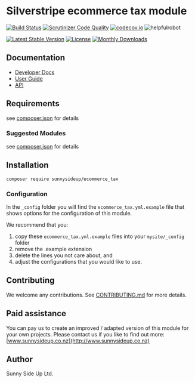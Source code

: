 # Silverstripe ecommerce tax module
[![Build Status](https://travis-ci.org/sunnysideup/silverstripe-ecommerce_tax.svg?branch=master)](https://travis-ci.org/sunnysideup/silverstripe-ecommerce_tax)
[![Scrutinizer Code Quality](https://scrutinizer-ci.com/g/sunnysideup/silverstripe-ecommerce_tax/badges/quality-score.png?b=master)](https://scrutinizer-ci.com/g/sunnysideup/silverstripe-ecommerce_tax/?branch=master)
[![codecov.io](https://codecov.io/github/sunnysideup/silverstripe-ecommerce_tax/coverage.svg?branch=master)](https://codecov.io/github/sunnysideup/silverstripe-ecommerce_tax?branch=master)
![helpfulrobot](https://helpfulrobot.io/sunnysideup/ecommerce_tax/badge)

[![Latest Stable Version](https://poser.pugx.org/sunnysideup/ecommerce_tax/version)](https://packagist.org/packages/sunnysideup/ecommerce_tax)
[![License](https://poser.pugx.org/sunnysideup/ecommerce_tax/license)](https://packagist.org/packages/sunnysideup/ecommerce_tax)
[![Monthly Downloads](https://poser.pugx.org/sunnysideup/ecommerce_tax/d/monthly)](https://packagist.org/packages/sunnysideup/ecommerce_tax)


## Documentation



 * [Developer Docs](docs/en/INDEX.md)
 * [User Guide](docs/en/userguide.md)
 * [API](http://ssmods.com/apis/ecommerce_tax/docs/en/api/)

## Requirements



see [composer.json](composer.json) for details

### Suggested Modules



see [composer.json](composer.json) for details


## Installation


```
composer require sunnysideup/ecommerce_tax
```

### Configuration



In the `_config` folder you will find the `ecommerce_tax.yml.example`
file that shows options for the configuration of this module.

We recommend that you:

  1. copy these `ecommerce_tax.yml.example` files into your
`mysite/_config` folder
  2. remove the .example extension
  3. delete the lines you not care about, and
  4. adjust the configurations that you would like to use.


## Contributing



We welcome any contributions. See [CONTRIBUTING.md](CONTRIBUTING.md) for more details.

## Paid assistance



You can pay us to create an improved / adapted version of this module for your own projects.  Please contact us if you like to find out more: [www.sunnysideup.co.nz](http://www.sunnysideup.co.nz)

## Author



Sunny Side Up Ltd.

